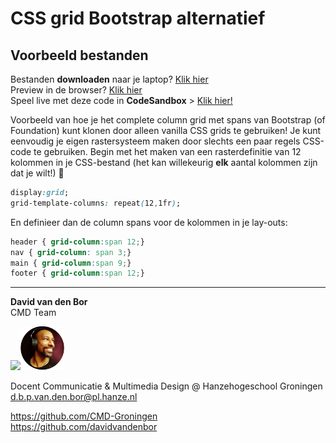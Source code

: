 # CSS grid Bootstrap alternatief

## Voorbeeld bestanden
Bestanden **downloaden** naar je laptop? [Klik hier](https://github.com/CMD-Groningen/css-grid-bootstrap-alternatief/archive/refs/heads/master.zip)     
Preview in de browser? [Klik hier](https://cmd-groningen.github.io/css-grid-bootstrap-alternatief)  
Speel live met deze code in **CodeSandbox** > [Klik hier!](https://codesandbox.io/s/github/CMD-Groningen/css-grid-bootstrap-alternatief) 

Voorbeeld van hoe je het complete column grid met spans van Bootstrap (of Foundation) kunt klonen door alleen vanilla CSS grids te gebruiken! Je kunt eenvoudig je eigen rastersysteem maken door slechts een paar regels CSS-code te gebruiken. Begin met het maken van een rasterdefinitie van 12 kolommen in je CSS-bestand (het kan willekeurig **elk** aantal kolommen zijn dat je wilt!) 🙂

```CSS
display:grid;
grid-template-columns: repeat(12,1fr);
```

En definieer dan de column spans voor de kolommen in je lay-outs:

```CSS
header { grid-column:span 12;}
nav { grid-column: span 3;}
main { grid-column:span 9;}
footer { grid-column:span 12;}
```

----------------------
**David van den Bor**  
CMD Team  

<img src="https://avatars.githubusercontent.com/u/124282406" style="width: 80px; max-width: 100%;"><img src="https://github.com/CMD-Groningen/.github/raw/main/davidvandenbor-rond.png" style="width: 70px; max-width: 100%;">

Docent Communicatie & Multimedia Design @ Hanzehogeschool Groningen  
d.b.p.van.den.bor@pl.hanze.nl  

https://github.com/CMD-Groningen  
https://github.com/davidvandenbor
